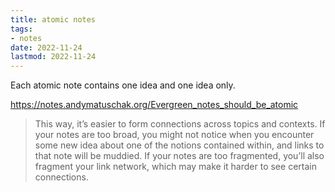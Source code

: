 ```yaml
---
title: atomic notes
tags:
- notes
date: 2022-11-24
lastmod: 2022-11-24
---
```


Each atomic note contains one idea and one idea only. 

https://notes.andymatuschak.org/Evergreen_notes_should_be_atomic

 > 
 > This way, it’s easier to form connections across topics and contexts. If your notes are too broad, you might not notice when you encounter some new idea about one of the notions contained within, and links to that note will be muddied. If your notes are too fragmented, you’ll also fragment your link network, which may make it harder to see certain connections.
